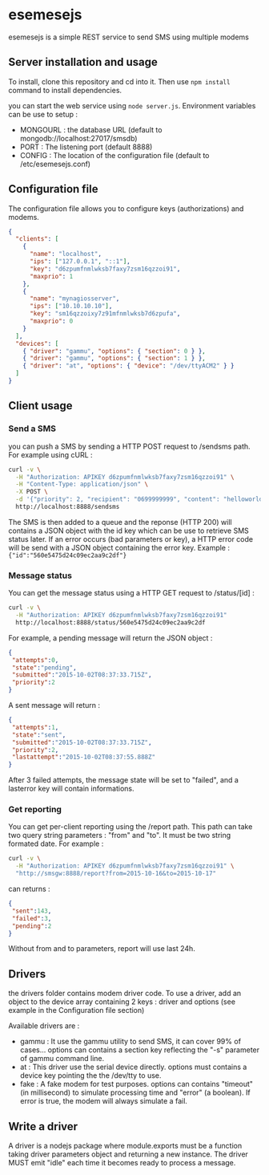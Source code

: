# esemesejs

esemesejs is a simple REST service to send SMS using multiple modems

## Server installation and usage

To install, clone this repository and cd into it. Then use ```npm install```
command to install dependencies.

you can start the web service using ```node server.js```. Environment variables can be use to setup :
* MONGOURL : the database URL (default to mongodb://localhost:27017/smsdb)
* PORT : The listening port (default 8888)
* CONFIG : The location of the configuration file (default to /etc/esemesejs.conf)

## Configuration file

The configuration file allows you to configure keys (authorizations) and modems.
```json
{
  "clients": [
    {
      "name": "localhost",
      "ips": ["127.0.0.1", "::1"],
      "key": "d6zpumfnmlwksb7faxy7zsm16qzzoi91",
      "maxprio": 1
    },
    {
      "name": "mynagiosserver",
      "ips": ["10.10.10.10"],
      "key": "sm16qzzoixy7z91mfnmlwksb7d6zpufa",
      "maxprio": 0
    }
  ],
  "devices": [
    { "driver": "gammu", "options": { "section": 0 } },
    { "driver": "gammu", "options": { "section": 1 } },
    { "driver": "at", "options": { "device": "/dev/ttyACM2" } }
  ]
}
```

## Client usage

### Send a SMS

you can push a SMS by sending a HTTP POST request to /sendsms path. For example using cURL :
```bash
curl -v \
  -H "Authorization: APIKEY d6zpumfnmlwksb7faxy7zsm16qzzoi91" \
  -H "Content-Type: application/json" \
  -X POST \
  -d '{"priority": 2, "recipient": "0699999999", "content": "helloworld"}' \
  http://localhost:8888/sendsms
```
The SMS is then added to a queue and the reponse (HTTP 200) will contains a JSON object with the id key which can be use to retrieve SMS status later.
If an error occurs (bad parameters or key), a HTTP error code will be send with a JSON object containing the error key.
Example :
```{"id":"560e5475d24c09ec2aa9c2df"}```

### Message status
You can get the message status using a HTTP GET request to /status/[id] :
```bash
curl -v \
  -H "Authorization: APIKEY d6zpumfnmlwksb7faxy7zsm16qzzoi91"
  http://localhost:8888/status/560e5475d24c09ec2aa9c2df
```

For example, a pending message will return the JSON object :
```json
{
 "attempts":0,
 "state":"pending",
 "submitted":"2015-10-02T08:37:33.715Z",
 "priority":2
}
```
A sent message will return :
```json
{
 "attempts":1,
 "state":"sent",
 "submitted":"2015-10-02T08:37:33.715Z",
 "priority":2,
 "lastattempt":"2015-10-02T08:37:55.888Z"
}
```

After 3 failed attempts, the message state will be set to "failed", and a lasterror key will contain informations.

### Get reporting

You can get per-client reporting using the /report path. This path can
take two query string parameters : "from" and "to". It must be two
string formated date. For example :
```bash
curl -v \
  -H "Authorization: APIKEY d6zpumfnmlwksb7faxy7zsm16qzzoi91" \
  "http://smsgw:8888/report?from=2015-10-16&to=2015-10-17"
```

can returns :
```json
{
 "sent":143,
 "failed":3,
 "pending":2
}
```

Without from and to parameters, report will use last 24h.

## Drivers
the drivers folder contains modem driver code. To use a driver, add an object to the device array containing 2 keys : driver and options (see example in the Configuration file section)

Available drivers are :
* gammu : It use the gammu utility to send SMS, it can cover 99% of cases... options can contains a section key reflecting the "-s" parameter of gammu command line.
* at : This driver use the serial device directly. options must contains a device key pointing the the /dev/tty to use.
* fake : A fake modem for test purposes. options can contains "timeout" (in millisecond) to simulate processing time and "error" (a boolean). If error is true, the modem will always simulate a fail.

## Write a driver

A driver is a nodejs package where module.exports must be a function
taking driver parameters object and returning a new instance.
The driver MUST emit "idle" each time it becomes ready to process a message.

